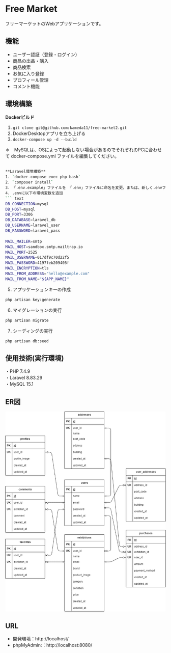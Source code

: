 # Free Market

フリーマーケットのWebアプリケーションです。

## 機能

- ユーザー認証（登録・ログイン）
- 商品の出品・購入
- 商品検索
- お気に入り登録
- プロフィール管理
- コメント機能

## 環境構築
**Dockerビルド**
1. `git clone git@github.com:kameda11/free-market2.git`
2. DockerDesktopアプリを立ち上げる
3. `docker-compose up -d --build`

＊　MySQLは、OSによって起動しない場合があるのでそれぞれのPCに合わせて docker-compose.yml ファイルを編集してください。
``` bash

**Laravel環境構築**
1. `docker-compose exec php bash`
2. `composer install`
3. 「.env.example」ファイルを 「.env」ファイルに命名を変更。または、新しく.envファイルを作成
4. .envに以下の環境変数を追加
``` text
DB_CONNECTION=mysql
DB_HOST=mysql
DB_PORT=3306
DB_DATABASE=laravel_db
DB_USERNAME=laravel_user
DB_PASSWORD=laravel_pass

MAIL_MAILER=smtp
MAIL_HOST=sandbox.smtp.mailtrap.io
MAIL_PORT=2525
MAIL_USERNAME=017df9c70d22f5
MAIL_PASSWORD=4197feb209405f
MAIL_ENCRYPTION=tls
MAIL_FROM_ADDRESS="hello@example.com"
MAIL_FROM_NAME="${APP_NAME}"
```
5. アプリケーションキーの作成
``` bash
php artisan key:generate
```

6. マイグレーションの実行
``` bash
php artisan migrate
```

7. シーディングの実行
``` bash
php artisan db:seed
```

## 使用技術(実行環境)
・PHP 7.4.9 </br>
・Laravel 8.83.29 </br>
・MySQL 15.1 </br>

## ER図
![alt](./freemarket.drawio.png)

## URL
- 開発環境：http://localhost/
- phpMyAdmin:：http://localhost:8080/
